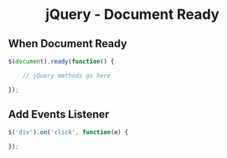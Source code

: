 # <center>__jQuery - Document Ready__</center>

## When Document Ready

```javascript
$(document).ready(function() {

    // jQuery methods go here

});
```

## Add Events Listener

```javascript
$('div').on('click', function(e) {

});
```
